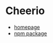 # Cheerio

- [homepage](https://cheerio.js.org/)
- [npm package](https://www.npmjs.com/package/cheerio)
